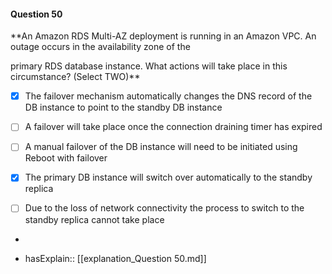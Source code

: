 #### Question  50


**An Amazon RDS Multi-AZ deployment is running in an Amazon VPC. An outage occurs in the availability zone of the

primary RDS database instance. What actions will take place in this circumstance? (Select TWO)**


- [x] The failover mechanism automatically changes the DNS record of the DB instance to point to the standby DB instance


- [ ] A failover will take place once the connection draining timer has expired


- [ ] A manual failover of the DB instance will need to be initiated using Reboot with failover


- [x] The primary DB instance will switch over automatically to the standby replica


- [ ] Due to the loss of network connectivity the process to switch to the standby replica cannot take place


*

- hasExplain:: [[explanation_Question  50.md]]